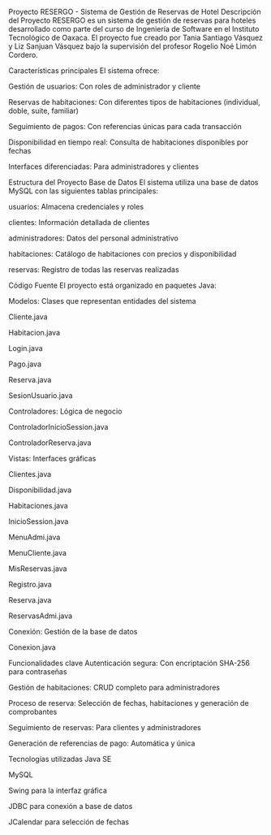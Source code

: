 Proyecto RESERGO - Sistema de Gestión de Reservas de Hotel
Descripción del Proyecto
RESERGO es un sistema de gestión de reservas para hoteles desarrollado como parte del curso de Ingeniería de Software en el Instituto Tecnológico de Oaxaca. El proyecto fue creado por Tania Santiago Vásquez y Liz Sanjuan Vásquez bajo la supervisión del profesor Rogelio Noé Limón Cordero.

Características principales
El sistema ofrece:

Gestión de usuarios: Con roles de administrador y cliente

Reservas de habitaciones: Con diferentes tipos de habitaciones (individual, doble, suite, familiar)

Seguimiento de pagos: Con referencias únicas para cada transacción

Disponibilidad en tiempo real: Consulta de habitaciones disponibles por fechas

Interfaces diferenciadas: Para administradores y clientes

Estructura del Proyecto
Base de Datos
El sistema utiliza una base de datos MySQL con las siguientes tablas principales:

usuarios: Almacena credenciales y roles

clientes: Información detallada de clientes

administradores: Datos del personal administrativo

habitaciones: Catálogo de habitaciones con precios y disponibilidad

reservas: Registro de todas las reservas realizadas

Código Fuente
El proyecto está organizado en paquetes Java:

Modelos: Clases que representan entidades del sistema

Cliente.java

Habitacion.java

Login.java

Pago.java

Reserva.java

SesionUsuario.java

Controladores: Lógica de negocio

ControladorInicioSession.java

ControladorReserva.java

Vistas: Interfaces gráficas

Clientes.java

Disponibilidad.java

Habitaciones.java

InicioSession.java

MenuAdmi.java

MenuCliente.java

MisReservas.java

Registro.java

Reserva.java

ReservasAdmi.java

Conexión: Gestión de la base de datos

Conexion.java

Funcionalidades clave
Autenticación segura: Con encriptación SHA-256 para contraseñas

Gestión de habitaciones: CRUD completo para administradores

Proceso de reserva: Selección de fechas, habitaciones y generación de comprobantes

Seguimiento de reservas: Para clientes y administradores

Generación de referencias de pago: Automática y única

Tecnologías utilizadas
Java SE

MySQL

Swing para la interfaz gráfica

JDBC para conexión a base de datos

JCalendar para selección de fechas
